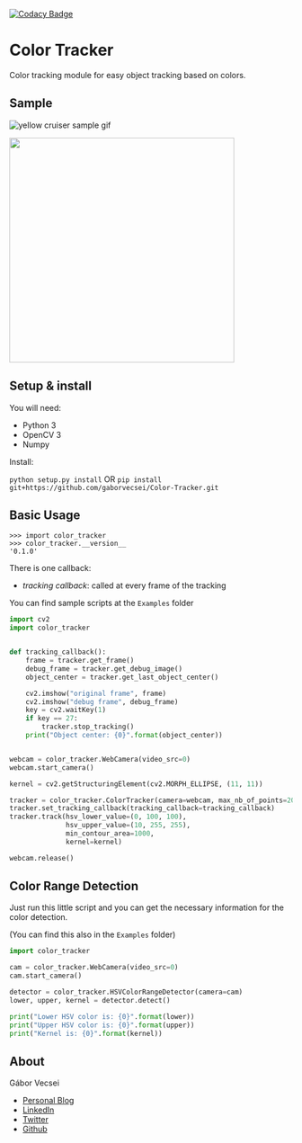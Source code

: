[![Codacy Badge](https://api.codacy.com/project/badge/Grade/67f0a9e168b3457385f2f7fcd09a9afa)](https://www.codacy.com/app/vecseigabor.x/Color-Tracker?utm_source=github.com&amp;utm_medium=referral&amp;utm_content=gaborvecsei/Color-Tracker&amp;utm_campaign=Badge_Grade)

# Color Tracker

Color tracking module for easy object tracking based on colors.

## Sample

![yellow cruiser sample gif](https://github.com/gaborvecsei/Color-Tracker/blob/master/Examples/yellow_cruiser.gif)

<img  width="400" src="https://github.com/gaborvecsei/Color-Tracker/raw/master/Examples/ball_tracking.gif" />

## Setup & install

You will need:

- Python 3
- OpenCV 3
- Numpy

Install:

`python setup.py install` OR `pip install git+https://github.com/gaborvecsei/Color-Tracker.git`

## Basic Usage

```shell
>>> import color_tracker
>>> color_tracker.__version__
'0.1.0'
```

There is one callback:

- *tracking callback*: called at every frame of the tracking

You can find sample scripts at the `Examples` folder

```python
import cv2
import color_tracker


def tracking_callback():
    frame = tracker.get_frame()
    debug_frame = tracker.get_debug_image()
    object_center = tracker.get_last_object_center()

    cv2.imshow("original frame", frame)
    cv2.imshow("debug frame", debug_frame)
    key = cv2.waitKey(1)
    if key == 27:
        tracker.stop_tracking()
    print("Object center: {0}".format(object_center))


webcam = color_tracker.WebCamera(video_src=0)
webcam.start_camera()

kernel = cv2.getStructuringElement(cv2.MORPH_ELLIPSE, (11, 11))

tracker = color_tracker.ColorTracker(camera=webcam, max_nb_of_points=20, debug=True)
tracker.set_tracking_callback(tracking_callback=tracking_callback)
tracker.track(hsv_lower_value=(0, 100, 100),
              hsv_upper_value=(10, 255, 255),
              min_contour_area=1000,
              kernel=kernel)

webcam.release()
```

## Color Range Detection

Just run this little script and you can get the necessary information for the color detection.

(You can find this also in the `Examples` folder)

```python
import color_tracker

cam = color_tracker.WebCamera(video_src=0)
cam.start_camera()

detector = color_tracker.HSVColorRangeDetector(camera=cam)
lower, upper, kernel = detector.detect()

print("Lower HSV color is: {0}".format(lower))
print("Upper HSV color is: {0}".format(upper))
print("Kernel is: {0}".format(kernel))
```

## About

Gábor Vecsei

- [Personal Blog](https://gaborvecsei.wordpress.com/)
- [LinkedIn](https://www.linkedin.com/in/gaborvecsei)
- [Twitter](https://twitter.com/GAwesomeBE)
- [Github](https://github.com/gaborvecsei)
